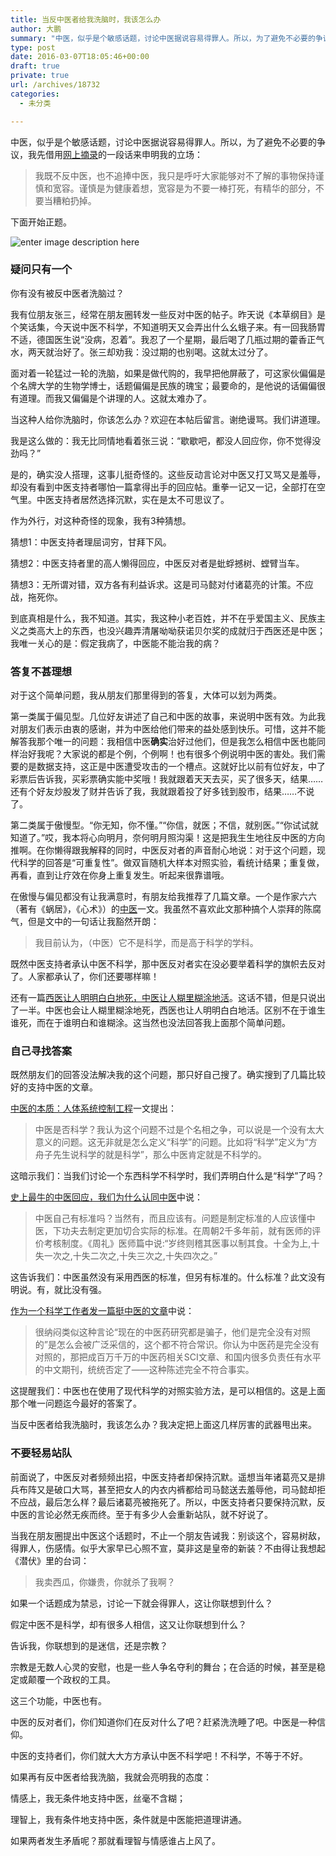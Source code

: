```yaml
---
title: 当反中医者给我洗脑时，我该怎么办
author: 大鹏
summary: "中医，似乎是个敏感话题，讨论中医据说容易得罪人。所以，为了避免不必要的争议，我先借用[网上摘录][1]的一段话来申明我的立场："
type: post
date: 2016-03-07T18:05:46+00:00
draft: true
private: true
url: /archives/18732
categories:
  - 未分类

---
```

中医，似乎是个敏感话题，讨论中医据说容易得罪人。所以，为了避免不必要的争议，我先借用[网上摘录][1]的一段话来申明我的立场：

> 我既不反中医，也不追捧中医，我只是呼吁大家能够对不了解的事物保持谨慎和宽容。谨慎是为健康着想，宽容是为不要一棒打死，有精华的部分，不要当糟粕扔掉。

下面开始正题。

![enter image description here][2]

### 疑问只有一个

你有没有被反中医者洗脑过？

我有位朋友张三，经常在朋友圈转发一些反对中医的帖子。昨天说《本草纲目》是个笑话集，今天说中医不科学，不知道明天又会弄出什么幺蛾子来。有一回我肠胃不适，德国医生说“没病，忍着”。我忍了一个星期，最后喝了几瓶过期的藿香正气水，两天就治好了。张三却劝我：没过期的也别喝。这就太过分了。

面对着一轮猛过一轮的洗脑，如果是做代购的，我早把他屏蔽了，可这家伙偏偏是个名牌大学的生物学博士，话题偏偏是民族的瑰宝；最要命的，是他说的话偏偏很有道理。而我又偏偏是个讲理的人。这就太难办了。

当这种人给你洗脑时，你该怎么办？欢迎在本帖后留言。谢绝谩骂。我们讲道理。

我是这么做的：我无比同情地看着张三说：“歇歇吧，都没人回应你，你不觉得没劲吗？”

是的，确实没人搭理，这事儿挺奇怪的。这些反动言论对中医又打又骂又是羞辱，却没有看到中医支持者哪怕一篇拿得出手的回应帖。重拳一记又一记，全部打在空气里。中医支持者居然选择沉默，实在是太不可思议了。

作为外行，对这种奇怪的现象，我有3种猜想。

猜想1：中医支持者理屈词穷，甘拜下风。

猜想2：中医支持者里的高人懒得回应，中医反对者是蚍蜉撼树、螳臂当车。

猜想3：无所谓对错，双方各有利益诉求。这是司马懿对付诸葛亮的计策。不应战，拖死你。

到底真相是什么，我不知道。其实，我这种小老百姓，并不在乎爱国主义、民族主义之类高大上的东西，也没兴趣弄清屠呦呦获诺贝尔奖的成就归于西医还是中医；我唯一关心的是：假定我病了，中医能不能治我的病？

### 答复不甚理想

对于这个简单问题，我从朋友们那里得到的答复，大体可以划为两类。

第一类属于偏见型。几位好友讲述了自己和中医的故事，来说明中医有效。为此我对朋友们表示由衷的感谢，并为中医给他们带来的益处感到快乐。可惜，这并不能解答我那个唯一的问题：我相信中医**确实**治好过他们，但是我怎么相信中医也能同样治好我呢？大家说的都是个例，个例啊！也有很多个例说明中医的害处。我们需要的是数据支持，这正是中医遭受攻击的一个槽点。这就好比以前有位好友，中了彩票后告诉我，买彩票确实能中奖哦！我就跟着天天去买，买了很多天，结果……还有个好友炒股发了财并告诉了我，我就跟着投了好多钱到股市，结果……不说了。

第二类属于傲慢型。“你无知，你不懂。”“你信，就医；不信，就别医。”“你试试就知道了。”哎，我本将心向明月，奈何明月照沟渠！这是把我生生地往反中医的方向推啊。在你懒得跟我解释的同时，中医反对者的声音耐心地说：对于这个问题，现代科学的回答是“可重复性”。做双盲随机大样本对照实验，看统计结果；重复做，再看，直到让疗效在你身上重复发生。听起来很靠谱哦。

在傲慢与偏见都没有让我满意时，有朋友给我推荐了几篇文章。一个是作家六六（著有《蜗居》，《心术》）的[中医][3]一文。我虽然不喜欢此文那种搞个人崇拜的陈腐气，但是文中的一句话让我豁然开朗：

> 我目前认为，（中医）它不是科学，而是高于科学的学科。

既然中医支持者承认中医不科学，那中医反对者实在没必要举着科学的旗帜去反对了。人家都承认了，你们还要哪样嘛！

还有一篇[西医让人明明白白地死，中医让人糊里糊涂地活][4]。这话不错，但是只说出了一半。中医也会让人糊里糊涂地死，西医也让人明明白白地活。区别不在于谁生谁死，而在于谁明白和谁糊涂。这当然也没法回答我上面那个简单问题。

### 自己寻找答案

既然朋友们的回答没法解决我的这个问题，那只好自己搜了。确实搜到了几篇比较好的支持中医的文章。

[中医的本质：人体系统控制工程][5]一文提出：

> 中医是否科学？我认为这个问题不过是个名相之争，可以说是一个没有太大意义的问题。这无非就是怎么定义“科学”的问题。比如将“科学”定义为“方舟子先生说科学的就是科学”，那么中医肯定就是不科学的。

这暗示我们：当我们讨论一个东西科学不科学时，我们弄明白什么是“科学”了吗？

[史上最牛的中医回应，我们为什么认同中医][6]中说：

> 中医自己有标准吗？当然有，而且应该有。问题是制定标准的人应该懂中医，下功夫去制定更加切合实际的标准。在周朝2千多年前，就有医师的评价考核制度。《周礼》医师篇中说:“岁终则稽其医事以制其食。十全为上,十失一次之,十失二次之,十失三次之,十失四次之。”

这告诉我们：中医虽然没有采用西医的标准，但另有标准的。什么标准？此文没有明说。有，就比没有强。

[作为一个科学工作者发一篇挺中医的文章][7]中说：

> 很纳闷类似这种言论“现在的中医药研究都是骗子，他们是完全没有对照的”是怎么会被广泛采信的，这个都不符合常识。你认为中医药是完全没有对照的，那把成百万千万的中医药相关SCI文章、和国内很多负责任有水平的中文期刊，统统否定了——这种陈述完全不符合事实。

这提醒我们：中医也在使用了现代科学的对照实验方法，是可以相信的。这是上面那个唯一问题迄今最好的答案了。

当反中医者给我洗脑时，我该怎么办？我决定把上面这几样厉害的武器甩出来。

### 不要轻易站队

前面说了，中医反对者频频出招，中医支持者却保持沉默。遥想当年诸葛亮又是排兵布阵又是破口大骂，甚至把女人的内衣内裤都给司马懿送去羞辱他，司马懿却拒不应战，最后怎么样？最后诸葛亮被拖死了。所以，中医支持者只要保持沉默，反中医的言论必然无疾而终。至于有多少人会重新站队，就不好说了。

当我在朋友圈提出中医这个话题时，不止一个朋友告诫我：别谈这个，容易树敌，得罪人，伤感情。似乎大家早已心照不宣，莫非这是皇帝的新装？不由得让我想起《潜伏》里的台词：

> 我卖西瓜，你嫌贵，你就杀了我啊？

如果一个话题成为禁忌，讨论一下就会得罪人，这让你联想到什么？

假定中医不是科学，却有很多人相信，这又让你联想到什么？

告诉我，你联想到的是迷信，还是宗教？

宗教是无数人心灵的安慰，也是一些人争名夺利的舞台；在合适的时候，甚至是稳定或颠覆一个政权的工具。

这三个功能，中医也有。

中医的反对者们，你们知道你们在反对什么了吧？赶紧洗洗睡了吧。中医是一种信仰。

中医的支持者们，你们就大大方方承认中医不科学吧！不科学，不等于不好。

如果再有反中医者给我洗脑，我就会亮明我的态度：

情感上，我无条件地支持中医，丝毫不含糊；

理智上，我有条件地支持中医，条件就是中医能把道理讲通。

如果两者发生矛盾呢？那就看理智与情感谁占上风了。

 [1]: http://www.guokr.com/post/590860/
 [2]: http://all-natural.com/wp-content/uploads/2015/09/Chinese-Herbs.jpg
 [3]: http://mp.weixin.qq.com/s?__biz=MjM5MzExMjg2NQ==&mid=210595698&idx=1&sn=fde8189f3e0f80c6adec851cf5ec36bd&scene=1&srcid=1010OUVa0tROUJCwxS6bgrGx&from=groupmessage&isappinstalled=0#rd
 [4]: http://blog.sina.com.cn/s/blog_45302b460102v0zn.html
 [5]: http://blog.sina.com.cn/s/blog_12e5dbb700102v4wk.html
 [6]: http://bbs.tianya.cn/post-free-1692445-1.shtml
 [7]: http://www.douban.com/note/499658501/
